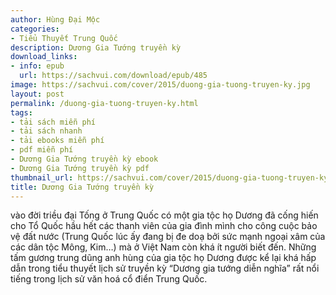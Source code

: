 ```yaml
---
author: Hùng Đại Mộc
categories:
- Tiểu Thuyết Trung Quốc
description: Dương Gia Tướng truyền kỳ
download_links:
- info: epub
  url: https://sachvui.com/download/epub/485
image: https://sachvui.com/cover/2015/duong-gia-tuong-truyen-ky.jpg
layout: post
permalink: /duong-gia-tuong-truyen-ky.html
tags:
- tải sách miễn phí
- tải sách nhanh
- tải ebooks miễn phí
- pdf miễn phí
- Dương Gia Tướng truyền kỳ ebook
- Dương Gia Tướng truyền kỳ pdf
thumbnail_url: https://sachvui.com/cover/2015/duong-gia-tuong-truyen-ky.jpg
title: Dương Gia Tướng truyền kỳ
---
```


 <div class="item-desc text-justify"> <p>vào đời triều đại Tống ở Trung Quốc có một gia tộc họ Dương đã cống hiến cho Tổ Quốc hầu hết các thanh viên của gia đình mình cho công cuộc bảo vệ đất nước (Trung Quốc lúc ấy đang bị đe doạ bởi sức mạnh ngoại xâm của các dân tộc Mông, Kim…) mà ở Việt Nam còn khá ít người biết đến. Những tấm gương trung dũng anh hùng của gia tộc họ Dương được kể lại khá hấp dẫn trong tiểu thuyết lịch sử truyền kỳ “Dương gia tướng diễn nghĩa” rất nổi tiếng trong lịch sử văn hoá cổ điển Trung Quốc. </p> </div>